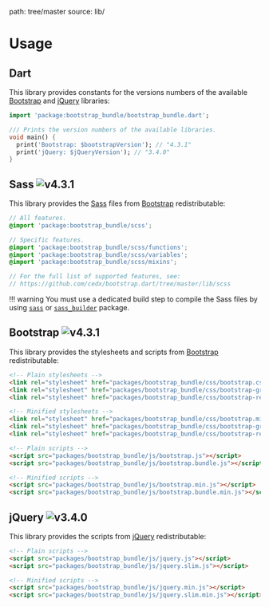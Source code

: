 path: tree/master
source: lib/

# Usage

## Dart
This library provides constants for the versions numbers of the available [Bootstrap](https://getbootstrap.com) and [jQuery](https://jquery.com) libraries:

```dart
import 'package:bootstrap_bundle/bootstrap_bundle.dart';

/// Prints the version numbers of the available libraries.
void main() {
  print('Bootstrap: $bootstrapVersion'); // "4.3.1"
  print('jQuery: $jQueryVersion'); // "3.4.0"
}
```

## Sass ![v4.3.1](https://img.shields.io/badge/version-4.3.1-blue.svg)
This library provides the [Sass](https://sass-lang.com) files from [Bootstrap](https://getbootstrap.com) redistributable:

```scss
// All features.
@import 'package:bootstrap_bundle/scss';

// Specific features.
@import 'package:bootstrap_bundle/scss/functions';
@import 'package:bootstrap_bundle/scss/variables';
@import 'package:bootstrap_bundle/scss/mixins';

// For the full list of supported features, see:
// https://github.com/cedx/bootstrap.dart/tree/master/lib/scss
```

!!! warning
    You must use a dedicated build step to compile the Sass files
    by using [`sass`](https://pub.dartlang.org/packages/sass)
    or [`sass_builder`](https://pub.dartlang.org/packages/sass_builder) package. 

## Bootstrap ![v4.3.1](https://img.shields.io/badge/version-4.3.1-blue.svg)
This library provides the stylesheets and scripts from [Bootstrap](https://getbootstrap.com) redistributable:

```html
<!-- Plain stylesheets -->
<link rel="stylesheet" href="packages/bootstrap_bundle/css/bootstrap.css">
<link rel="stylesheet" href="packages/bootstrap_bundle/css/bootstrap-grid.css">
<link rel="stylesheet" href="packages/bootstrap_bundle/css/bootstrap-reboot.css">

<!-- Minified stylesheets -->
<link rel="stylesheet" href="packages/bootstrap_bundle/css/bootstrap.min.css">
<link rel="stylesheet" href="packages/bootstrap_bundle/css/bootstrap-grid.min.css">
<link rel="stylesheet" href="packages/bootstrap_bundle/css/bootstrap-reboot.min.css">

<!-- Plain scripts -->
<script src="packages/bootstrap_bundle/js/bootstrap.js"></script>
<script src="packages/bootstrap_bundle/js/bootstrap.bundle.js"></script>

<!-- Minified scripts -->
<script src="packages/bootstrap_bundle/js/bootstrap.min.js"></script>
<script src="packages/bootstrap_bundle/js/bootstrap.bundle.min.js"></script>
```

## jQuery ![v3.4.0](https://img.shields.io/badge/version-3.4.0-blue.svg)
This library provides the scripts from [jQuery](https://jquery.com) redistributable:

```html
<!-- Plain scripts -->
<script src="packages/bootstrap_bundle/js/jquery.js"></script>
<script src="packages/bootstrap_bundle/js/jquery.slim.js"></script>

<!-- Minified scripts -->
<script src="packages/bootstrap_bundle/js/jquery.min.js"></script>
<script src="packages/bootstrap_bundle/js/jquery.slim.min.js"></script>
```
